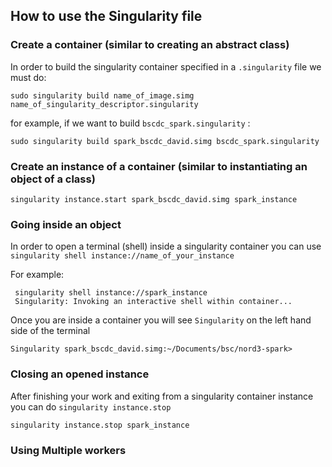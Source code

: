 ## How to use the Singularity file



### Create a container (similar to  creating an abstract class)

In order to build the singularity container specified in a `.singularity` file  we must do:

```
sudo singularity build name_of_image.simg name_of_singularity_descriptor.singularity
```

for example, if we want to build `bscdc_spark.singularity`  :

```
sudo singularity build spark_bscdc_david.simg bscdc_spark.singularity
```



### Create an instance of a container (similar to instantiating an object of a class)

```
singularity instance.start spark_bscdc_david.simg spark_instance
```



### Going inside an object

In order to open a terminal (shell) inside a singularity container you can use `singularity shell instance://name_of_your_instance`

For example:

```david@bsc-laptop:~/Documents/bsc/nord3-spark$ singularity shell instance://spark_instance
 singularity shell instance://spark_instance 
 Singularity: Invoking an interactive shell within container...
```

Once you are inside a container you will see `Singularity` on the left hand side of the terminal

```
Singularity spark_bscdc_david.simg:~/Documents/bsc/nord3-spark>
```



### Closing an opened instance

After finishing your work and exiting from a singularity container instance you can do `singularity instance.stop` 

```
singularity instance.stop spark_instance
```



### Using Multiple workers 

